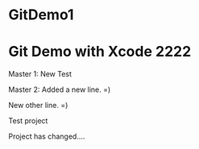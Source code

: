 # GitDemo1
Git Demo with Xcode 2222
=======

Master 1: New Test

Master 2: Added a new line. =)

New other line. =)

Test project

Project has changed....
